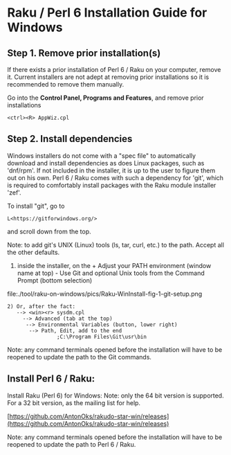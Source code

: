 Raku / Perl 6 Installation Guide for Windows
============================================

Step 1. Remove prior installation(s)
------------------------------------

If there exists a prior installation of Perl 6 / Raku on your computer, remove it. Current installers are not adept at removing prior installations so it is recommended to remove them manually.

Go into the **Control Panel, Programs and Features**, and remove prior installations

    <ctrl><R> AppWiz.cpl

Step 2. Install dependencies
----------------------------

Windows installers do not come with a "spec file" to automatically download and install dependencies as does Linux packages, such as 'dnf/rpm'. If not included in the installer, it is up to the user to figure them out on his own. Perl 6 / Raku comes with such a dependency for 'git', which is required to comfortably install packages with the Raku module installer 'zef'.

To install "git", go to

    L<https://gitforwindows.org/>

and scroll down from the top.

Note: to add git's UNIX (Linux) tools (ls, tar, curl, etc.) to the path. Accept all the other defaults.

1. inside the installer, on the + Adjust your PATH environment (window name at top) - Use Git and optional Unix tools from the Command Prompt (bottom selection)

file:./tool/raku-on-windows/pics/Raku-WinInstall-fig-1-git-setup.png

    2) Or, after the fact:
       --> <win><r> sysdm.cpl
         --> Advanced (tab at the top)
          --> Environmental Variables (button, lower right)
           --> Path, Edit, add to the end
                    ;C:\Program Files\Git\usr\bin

Note: any command terminals opened before the installation will have to be reopened to update the path to the Git commands.

## Install Perl 6 / Raku:

Install Raku (Perl 6) for Windows: Note: only the 64 bit version is supported. For a 32 bit version, as the mailing list for help.

[https://github.com/AntonOks/rakudo-star-win/releases](https://github.com/AntonOks/rakudo-star-win/releases)

Note: any command terminals opened before the installation will have to be reopened to update the path to Perl 6 / Raku.

